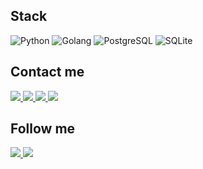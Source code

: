## Stack

![Python](https://img.shields.io/badge/-Python-blue?style=flat-square&logo=python&logoColor=white)
![Golang](https://img.shields.io/badge/-Golang-blue?style=flat-square&logo=go&logoColor=white)
![PostgreSQL](https://img.shields.io/badge/-PostgreSQL-blue?style=flat-square&logo=postgresql&logoColor=white)
![SQLite](https://img.shields.io/badge/-SQLite-blue?style=flat-square&logo=sqlite&logoColor=white)

## Contact me

<a href="https://vk.me/geo_madness">
  <img src="https://img.shields.io/badge/-VK-blue?style=flat-square&logo=vk&logoColor=white">
  </img>
</a>

<a href="https://t.me/geo_madness">
  <img src="https://img.shields.io/badge/-Telegram-blue?style=flat-square&logo=telegram&logoColor=white">
  </img>
</a>

<a href="https://twitter.com/messages/compose?recipient_id=1197099374091878401">
  <img src="https://img.shields.io/badge/-Twitter-blue?style=flat-square&logo=twitter&logoColor=white">
  </img>
</a>

<a href="mailto:andrewsalt.e@gmail.com">
  <img src="https://img.shields.io/badge/-E--Mail-blue?style=flat-square&logo=mail.ru&logoColor=white">
  </img>
</a>

## Follow me

<a href="https://t.me/geo_madness_daily">
  <img src="https://img.shields.io/badge/-On%20Telegram-blue?style=flat-square&logo=telegram&logoColor=white">
  </img>
</a>

<a href="https://twitter.com/dash_dash_pop_">
  <img src="https://img.shields.io/badge/-On%20Twitter-blue?style=flat-square&logo=twitter&logoColor=white">
  </img>
</a>
